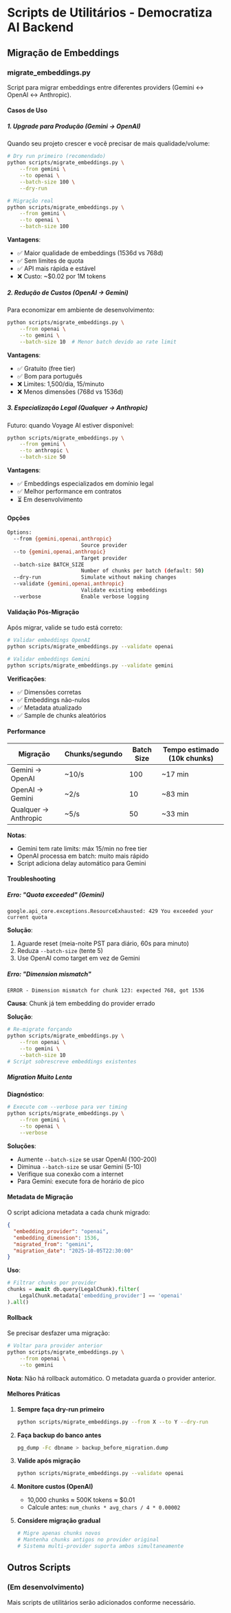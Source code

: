 # Scripts de Utilitários - Democratiza AI Backend

## Migração de Embeddings

### migrate_embeddings.py

Script para migrar embeddings entre diferentes providers (Gemini ↔ OpenAI ↔ Anthropic).

#### Casos de Uso

##### 1. Upgrade para Produção (Gemini → OpenAI)

Quando seu projeto crescer e você precisar de mais qualidade/volume:

```bash
# Dry run primeiro (recomendado)
python scripts/migrate_embeddings.py \
    --from gemini \
    --to openai \
    --batch-size 100 \
    --dry-run

# Migração real
python scripts/migrate_embeddings.py \
    --from gemini \
    --to openai \
    --batch-size 100
```

**Vantagens**:
- ✅ Maior qualidade de embeddings (1536d vs 768d)
- ✅ Sem limites de quota
- ✅ API mais rápida e estável
- ❌ Custo: ~$0.02 por 1M tokens

##### 2. Redução de Custos (OpenAI → Gemini)

Para economizar em ambiente de desenvolvimento:

```bash
python scripts/migrate_embeddings.py \
    --from openai \
    --to gemini \
    --batch-size 10  # Menor batch devido ao rate limit
```

**Vantagens**:
- ✅ Gratuito (free tier)
- ✅ Bom para português
- ❌ Limites: 1,500/dia, 15/minuto
- ❌ Menos dimensões (768d vs 1536d)

##### 3. Especialização Legal (Qualquer → Anthropic)

Futuro: quando Voyage AI estiver disponível:

```bash
python scripts/migrate_embeddings.py \
    --from gemini \
    --to anthropic \
    --batch-size 50
```

**Vantagens**:
- ✅ Embeddings especializados em domínio legal
- ✅ Melhor performance em contratos
- ⏳ Em desenvolvimento

#### Opções

```bash
Options:
  --from {gemini,openai,anthropic}
                        Source provider
  --to {gemini,openai,anthropic}
                        Target provider
  --batch-size BATCH_SIZE
                        Number of chunks per batch (default: 50)
  --dry-run             Simulate without making changes
  --validate {gemini,openai,anthropic}
                        Validate existing embeddings
  --verbose             Enable verbose logging
```

#### Validação Pós-Migração

Após migrar, valide se tudo está correto:

```bash
# Validar embeddings OpenAI
python scripts/migrate_embeddings.py --validate openai

# Validar embeddings Gemini
python scripts/migrate_embeddings.py --validate gemini
```

**Verificações**:
- ✅ Dimensões corretas
- ✅ Embeddings não-nulos
- ✅ Metadata atualizado
- ✅ Sample de chunks aleatórios

#### Performance

| Migração | Chunks/segundo | Batch Size | Tempo estimado (10k chunks) |
|----------|----------------|------------|------------------------------|
| Gemini → OpenAI | ~10/s | 100 | ~17 min |
| OpenAI → Gemini | ~2/s | 10 | ~83 min |
| Qualquer → Anthropic | ~5/s | 50 | ~33 min |

**Notas**:
- Gemini tem rate limits: máx 15/min no free tier
- OpenAI processa em batch: muito mais rápido
- Script adiciona delay automático para Gemini

#### Troubleshooting

##### Erro: "Quota exceeded" (Gemini)

```
google.api_core.exceptions.ResourceExhausted: 429 You exceeded your current quota
```

**Solução**:
1. Aguarde reset (meia-noite PST para diário, 60s para minuto)
2. Reduza `--batch-size` (tente 5)
3. Use OpenAI como target em vez de Gemini

##### Erro: "Dimension mismatch"

```
ERROR - Dimension mismatch for chunk 123: expected 768, got 1536
```

**Causa**: Chunk já tem embedding do provider errado

**Solução**:
```bash
# Re-migrate forçando
python scripts/migrate_embeddings.py \
    --from openai \
    --to gemini \
    --batch-size 10
# Script sobrescreve embeddings existentes
```

##### Migration Muito Lenta

**Diagnóstico**:
```bash
# Execute com --verbose para ver timing
python scripts/migrate_embeddings.py \
    --from gemini \
    --to openai \
    --verbose
```

**Soluções**:
- Aumente `--batch-size` se usar OpenAI (100-200)
- Diminua `--batch-size` se usar Gemini (5-10)
- Verifique sua conexão com a internet
- Para Gemini: execute fora de horário de pico

#### Metadata de Migração

O script adiciona metadata a cada chunk migrado:

```json
{
  "embedding_provider": "openai",
  "embedding_dimension": 1536,
  "migrated_from": "gemini",
  "migration_date": "2025-10-05T22:30:00"
}
```

**Uso**:
```python
# Filtrar chunks por provider
chunks = await db.query(LegalChunk).filter(
    LegalChunk.metadata['embedding_provider'] == 'openai'
).all()
```

#### Rollback

Se precisar desfazer uma migração:

```bash
# Voltar para provider anterior
python scripts/migrate_embeddings.py \
    --from openai \
    --to gemini
```

**Nota**: Não há rollback automático. O metadata guarda o provider anterior.

#### Melhores Práticas

1. **Sempre faça dry-run primeiro**
   ```bash
   python scripts/migrate_embeddings.py --from X --to Y --dry-run
   ```

2. **Faça backup do banco antes**
   ```bash
   pg_dump -Fc dbname > backup_before_migration.dump
   ```

3. **Valide após migração**
   ```bash
   python scripts/migrate_embeddings.py --validate openai
   ```

4. **Monitore custos (OpenAI)**
   - 10,000 chunks ≈ 500K tokens ≈ $0.01
   - Calcule antes: `num_chunks * avg_chars / 4 * 0.00002`

5. **Considere migração gradual**
   ```python
   # Migre apenas chunks novos
   # Mantenha chunks antigos no provider original
   # Sistema multi-provider suporta ambos simultaneamente
   ```

## Outros Scripts

### (Em desenvolvimento)

Mais scripts de utilitários serão adicionados conforme necessário.
